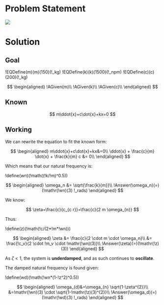 # Problem Statement

![](!imgdir/screenshot_sYOkVEwVe77act6M.png)

# Solution

## Goal

!EQDefine(m)(m)(150)(!_kg)
!EQDefine(k)(k)(1500)(!_npm)
!EQDefine(c)(c)(200)(!_kg)

$$
\begin{aligned}
    !AGiven(m)\\
    !AGiven(k)\\
    !AGiven(c)\\
\end{aligned}
$$

## Known

$$
m\ddot{x}+c\dot{x}+kx=0
$$

## Working

We can rewrite the equation to fit the known form:

$$
\begin{aligned}
    m\ddot{x}+c\dot{x}+kx&=0\\
    \ddot{x} + \frac{c}{m} \dot{x} + \frac{k}{m} c &= 0\\
\end{aligned}
$$

Which means that our natural frequency is:

!define(wn)(!math((!k/!m)^0.5))

$$
\begin{aligned}
    \omega_n &= \sqrt{\frac{k}{m}}\\
    !Answer(\omega_n)(=)(!mathr(!wn)(3) !_rads)
\end{aligned}
$$

We know:

$$
\zeta=\frac{c}{c_{c r}}=\frac{c}{2 m \omega_{n}}
$$

Thus:

!define(z)(!math(!c/(2*!m*!wn)))

$$
\begin{aligned}
    \zeta &= \frac{c}{2 \cdot m \cdot \omega_n}\\
    &= \frac{!c_v}{2 \cdot !m_v \cdot !mathr(!wn)(3)}\\
    !Answer(\zeta)(=)(!mathr(!z)(3))
\end{aligned}
$$

As $\zeta<1$, the system is **underdamped**, and as such continues to **oscillate**.

The damped natural frequency is found given:

!define(wd)(!math(!wn*(1-!z^2)^0.5))

$$
\begin{aligned}
    \omega_{d}&=\omega_{n} \sqrt{1-\zeta^{2}}\\
    &=!mathr(!wn)(3) \cdot \sqrt{1-!mathr(!z)(3)^{2}}\\
    !Answer(\omega_d)(=)(!mathr(!wd)(3) !_rads)
\end{aligned}
$$